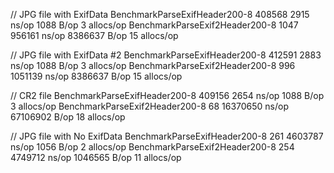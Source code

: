 
// JPG file with ExifData
BenchmarkParseExifHeader200-8   	  408568	      2915 ns/op	    1088 B/op	       3 allocs/op
BenchmarkParseExif2Header200-8   	    1047	    956161 ns/op	 8386637 B/op	      15 allocs/op

// JPG file with ExifData #2
BenchmarkParseExifHeader200-8   	  412591	      2883 ns/op	    1088 B/op	       3 allocs/op
BenchmarkParseExif2Header200-8   	     996	   1051139 ns/op	 8386637 B/op	      15 allocs/op

// CR2 file
BenchmarkParseExifHeader200-8   	  409156	      2654 ns/op	    1088 B/op	       3 allocs/op
BenchmarkParseExif2Header200-8   	      68	  16370650 ns/op	67106902 B/op	      18 allocs/op

// JPG file with No ExifData
BenchmarkParseExifHeader200-8   	     261	   4603787 ns/op	    1056 B/op	       2 allocs/op
BenchmarkParseExif2Header200-8   	     254	   4749712 ns/op	 1046565 B/op	      11 allocs/op
